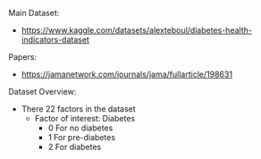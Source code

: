 Main Dataset:
 - https://www.kaggle.com/datasets/alexteboul/diabetes-health-indicators-dataset

Papers:
 - https://jamanetwork.com/journals/jama/fullarticle/198631

Dataset Overview:
 - There 22 factors in the dataset
    - Factor of interest: Diabetes
        - 0 For no diabetes
        - 1 For pre-diabetes
        - 2 For diabetes

